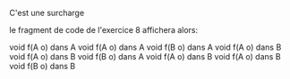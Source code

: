 
C'est une surcharge

le fragment de code de l'exercice 8 affichera alors:


void f(A o) dans A
void f(A o) dans A
void f(B o) dans A
void f(A o) dans B
void f(A o) dans B
void f(B o) dans A
void f(A o) dans B
void f(A o) dans B
void f(B o) dans B